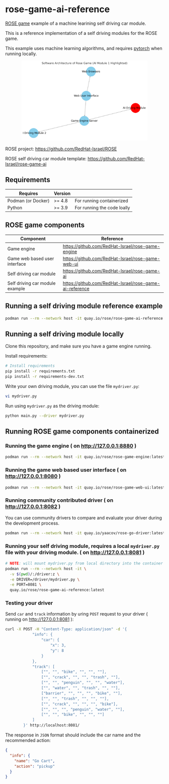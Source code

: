# rose-game-ai-reference
[ROSE game](https://github.com/RedHat-Israel/ROSE) example of a machine learining self driving car module.

This is a reference implementation of a self driving modules for the ROSE game.

This example uses machine learning algorithms, and requires [pytorch](https://pytorch.org/) when running locally.

<p align="center">
  <img src="ai.png" alt="rose game components diagram" width="400"/>
</p>

ROSE project: https://github.com/RedHat-Israel/ROSE

ROSE self driving car module template: https://github.com/RedHat-Israel/rose-game-ai

## Requirements

 Requires | Version | |
----------|---------| ---- |
 Podman (or Docker) | >= 4.8 | For running containerized |
 Python   | >= 3.9  | For running the code loally |

## ROSE game components

Component | Reference |
----------|-----------|
Game engine | https://github.com/RedHat-Israel/rose-game-engine |
Game web based user interface | https://github.com/RedHat-Israel/rose-game-web-ui |
Self driving car module | https://github.com/RedHat-Israel/rose-game-ai |
Self driving car module example | https://github.com/RedHat-Israel/rose-game-ai-reference |

## Running a self driving module reference example

```bash
podman run --rm --network host -it quay.io/rose/rose-game-ai-reference:latest
```

## Running a self driving module locally

Clone this repository, and make sure you have a game engine running.

Install requirements:

```bash
# Install requirements
pip install -r requirements.txt
pip install -r requirements-dev.txt
```

Write your own driving module, you can use the file `mydriver.py`:

```bash
vi mydriver.py
```

Run using `mydriver.py` as the driving module:

```bash
python main.py --driver mydriver.py
```

## Running ROSE game components containerized

### Running the game engine ( on http://127.0.0.1:8880 )

``` bash
podman run --rm --network host -it quay.io/rose/rose-game-engine:latest
```

### Running the game web based user interface ( on http://127.0.0.1:8080 )

``` bash
podman run --rm --network host -it quay.io/rose/rose-game-web-ui:latest
```

### Running community contributed driver ( on http://127.0.0.1:8082 )

You can use community drivers to compare and evaluate your driver during the development process.

``` bash
podman run --rm --network host -it quay.io/yaacov/rose-go-driver:latest --port 8082
```

### Running your self driving module, requires a local `mydriver.py` file with your driving module. ( on http://127.0.0.1:8081 )

``` bash
# NOTE: will mount mydriver.py from local directory into the container file system
podman run --rm --network host -it \
  -v $(pwd)/:/driver:z \
  -e DRIVER=/driver/mydriver.py \
  -e PORT=8081 \
  quay.io/rose/rose-game-ai-reference:latest
```

### Testing your driver

Send `car` and `track` information by uring `POST` request to your driver ( running on http://127.0.0.1:8081 ):

``` bash
curl -X POST -H "Content-Type: application/json" -d '{
            "info": {
                "car": {
                    "x": 3,
                    "y": 8
                }
            },
            "track": [
                ["", "", "bike", "", "", ""],
                ["", "crack", "", "", "trash", ""],
                ["", "", "penguin", "", "", "water"],
                ["", "water", "", "trash", "", ""],
                ["barrier", "", "", "", "bike", ""],
                ["", "", "trash", "", "", ""],
                ["", "crack", "", "", "", "bike"],
                ["", "", "", "penguin", "water", ""],
                ["", "", "bike", "", "", ""]
            ]
        }' http://localhost:8081/
```

The response in `JSON` format should include the car name and the recommended action:

``` json
{
  "info": {
    "name": "Go Cart",
    "action": "pickup"
  }
}
```
